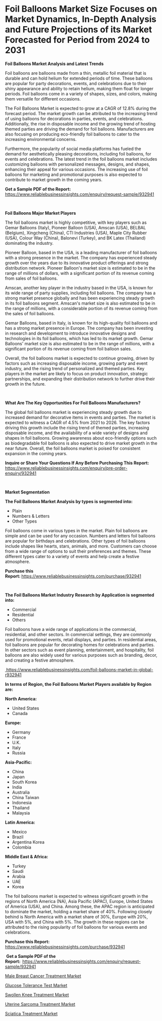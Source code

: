 <p><h1>Foil Balloons Market Size Focuses on Market Dynamics, In-Depth Analysis and Future Projections of its Market Forecasted for Period from 2024 to 2031</h1></p><p><strong>Foil Balloons Market Analysis and Latest Trends</strong></p>
<p><p>Foil balloons are balloons made from a thin, metallic foil material that is durable and can hold helium for extended periods of time. These balloons are popular for party decorations, events, and celebrations due to their shiny appearance and ability to retain helium, making them float for longer periods. Foil balloons come in a variety of shapes, sizes, and colors, making them versatile for different occasions.</p><p>The Foil Balloons Market is expected to grow at a CAGR of 12.8% during the forecast period. The market growth can be attributed to the increasing trend of using balloons for decorations in parties, events, and celebrations. Additionally, the rise in disposable income and the growing trend of hosting themed parties are driving the demand for foil balloons. Manufacturers are also focusing on producing eco-friendly foil balloons to cater to the increasing environmental concerns.</p><p>Furthermore, the popularity of social media platforms has fueled the demand for aesthetically pleasing decorations, including foil balloons, for events and celebrations. The latest trend in the foil balloons market includes customizing balloons with personalized messages, designs, and shapes, enhancing their appeal for various occasions. The increasing use of foil balloons for marketing and promotional purposes is also expected to contribute to market growth in the coming years.</p></p>
<p><strong>Get a Sample PDF of the Report:&nbsp;</strong> <a href="https://www.reliablebusinessinsights.com/enquiry/request-sample/932941">https://www.reliablebusinessinsights.com/enquiry/request-sample/932941</a></p>
<p>&nbsp;</p>
<p><strong>Foil Balloons Major Market Players</strong></p>
<p><p>The foil balloons market is highly competitive, with key players such as Gemar Balloons (Italy), Pioneer Balloon (USA), Amscan (USA), BELBAL (Belgium), Xingcheng (China), CTI Industries (USA), Maple City Rubber (USA), Colour Way (China), Balonevi (Turkey), and BK Latex (Thailand) dominating the industry.</p><p>Pioneer Balloon, based in the USA, is a leading manufacturer of foil balloons with a strong presence in the market. The company has experienced steady growth over the years due to its innovative product offerings and strong distribution network. Pioneer Balloon's market size is estimated to be in the range of millions of dollars, with a significant portion of its revenue coming from sales of foil balloons.</p><p>Amscan, another key player in the industry based in the USA, is known for its wide range of party supplies, including foil balloons. The company has a strong market presence globally and has been experiencing steady growth in its foil balloons segment. Amscan's market size is also estimated to be in the range of millions, with a considerable portion of its revenue coming from the sales of foil balloons.</p><p>Gemar Balloons, based in Italy, is known for its high-quality foil balloons and has a strong market presence in Europe. The company has been investing in research and development to introduce innovative designs and technologies in its foil balloons, which has led to its market growth. Gemar Balloons' market size is also estimated to be in the range of millions, with a significant portion of its revenue coming from foil balloon sales.</p><p>Overall, the foil balloons market is expected to continue growing, driven by factors such as increasing disposable income, growing party and event industry, and the rising trend of personalized and themed parties. Key players in the market are likely to focus on product innovation, strategic partnerships, and expanding their distribution network to further drive their growth in the future.</p></p>
<p>&nbsp;</p>
<p><strong>What Are The Key Opportunities For Foil Balloons Manufacturers?</strong></p>
<p><p>The global foil balloons market is experiencing steady growth due to increased demand for decorative items in events and parties. The market is expected to witness a CAGR of 4.5% from 2021 to 2026. The key factors driving this growth include the rising trend of themed parties, increasing disposable income, and the availability of a wide variety of designs and shapes in foil balloons. Growing awareness about eco-friendly options such as biodegradable foil balloons is also expected to drive market growth in the near future. Overall, the foil balloons market is poised for consistent expansion in the coming years.</p></p>
<p><strong>Inquire or Share Your Questions If Any Before Purchasing This Report:</strong> <a href="https://www.reliablebusinessinsights.com/enquiry/pre-order-enquiry/932941">https://www.reliablebusinessinsights.com/enquiry/pre-order-enquiry/932941</a></p>
<p>&nbsp;</p>
<p><strong>Market Segmentation</strong></p>
<p><strong>The Foil Balloons Market Analysis by types is segmented into:</strong></p>
<p><ul><li>Plain</li><li>Numbers & Letters</li><li>Other Types</li></ul></p>
<p><p>Foil balloons come in various types in the market. Plain foil balloons are simple and can be used for any occasion. Numbers and letters foil balloons are popular for birthdays and celebrations. Other types of foil balloons include shapes like hearts, stars, animals, and more. Customers can choose from a wide range of options to suit their preferences and themes. These different types cater to a variety of events and help create a festive atmosphere.</p></p>
<p><strong>Purchase this Report:&nbsp;</strong><a href="https://www.reliablebusinessinsights.com/purchase/932941">https://www.reliablebusinessinsights.com/purchase/932941</a></p>
<p>&nbsp;</p>
<p><strong>The Foil Balloons Market Industry Research by Application is segmented into:</strong></p>
<p><ul><li>Commercial</li><li>Residential</li><li>Others</li></ul></p>
<p><p>Foil balloons have a wide range of applications in the commercial, residential, and other sectors. In commercial settings, they are commonly used for promotional events, retail displays, and parties. In residential areas, foil balloons are popular for decorating homes for celebrations and parties. In other sectors such as event planning, entertainment, and hospitality, foil balloons are also widely used for various purposes such as branding, decor, and creating a festive atmosphere.</p></p>
<p><a href="https://www.reliablebusinessinsights.com/foil-balloons-market-in-global-r932941">&nbsp;https://www.reliablebusinessinsights.com/foil-balloons-market-in-global-r932941</a></p>
<p><strong>In terms of Region, the Foil Balloons Market Players available by Region are:</strong></p>
<p>
    <p> <strong> North America: </strong>
        <ul>
            <li>United States</li>
            <li>Canada</li>
        </ul>
        </p> 
    <p> <strong> Europe: </strong>
        <ul>
            <li>Germany</li>
            <li>France</li>
            <li>U.K.</li>
            <li>Italy</li>
            <li>Russia</li>
        </ul>
        </p> 
    <p> <strong> Asia-Pacific: </strong>
        <ul>
            <li>China</li>
            <li>Japan</li>
            <li>South Korea</li>
            <li>India</li>
            <li>Australia</li>
            <li>China Taiwan</li>
            <li>Indonesia</li>
            <li>Thailand</li>
            <li>Malaysia</li>
        </ul>
        </p> 
    <p> <strong> Latin America: </strong>
        <ul>
            <li>Mexico</li>
            <li>Brazil</li>
            <li>Argentina Korea</li>
            <li>Colombia</li>
        </ul>
        </p> 
    <p> <strong> Middle East & Africa: </strong>
        <ul>
            <li>Turkey</li>
            <li>Saudi</li>
            <li>Arabia</li>
            <li>UAE</li>
            <li>Korea</li>
        </ul>
    </p>
    </p>
<p><p>The foil balloons market is expected to witness significant growth in the regions of North America (NA), Asia Pacific (APAC), Europe, United States of America (USA), and China. Among these, the APAC region is anticipated to dominate the market, holding a market share of 40%. Following closely behind is North America with a market share of 30%, Europe with 20%, USA with 5%, and China with 5%. The growth in these regions can be attributed to the rising popularity of foil balloons for various events and celebrations.</p></p>
<p><strong>Purchase this Report: </strong><a href="https://www.reliablebusinessinsights.com/purchase/932941">https://www.reliablebusinessinsights.com/purchase/932941</a></p>
<p>&nbsp;<strong>Get a Sample PDF of the Report:&nbsp;&nbsp;</strong><a href="https://www.reliablebusinessinsights.com/enquiry/request-sample/932941">https://www.reliablebusinessinsights.com/enquiry/request-sample/932941</a></p>
<p><strong></strong></p>
<p><p><a href="https://medium.com/@dovansangxd/male-breast-cancer-treatment-market-overview-global-market-trends-and-future-prospects-from-2024-b480fcbad440">Male Breast Cancer Treatment Market</a></p><p><a href="https://medium.com/@michellegbleau0620/insights-into-the-glucose-tolerance-test-market-market-players-market-size-geographical-regions-5f21f77b6ecc">Glucose Tolerance Test Market</a></p><p><a href="https://medium.com/@dovansangxd/swollen-knee-treatment-market-outlook-complete-industry-analysis-2024-to-2031-d1027bab8671">Swollen Knee Treatment Market</a></p><p><a href="https://medium.com/@dovansangxd/global-uterine-sarcoma-treatment-industry-research-report-competitive-landscape-market-size-510ea1645826">Uterine Sarcoma Treatment Market</a></p><p><a href="https://medium.com/@michellegbleau0620/sciatica-treatment-market-size-share-analysis-growth-trends-forecast-2024-2031-18d8b961cbae">Sciatica Treatment Market</a></p></p>